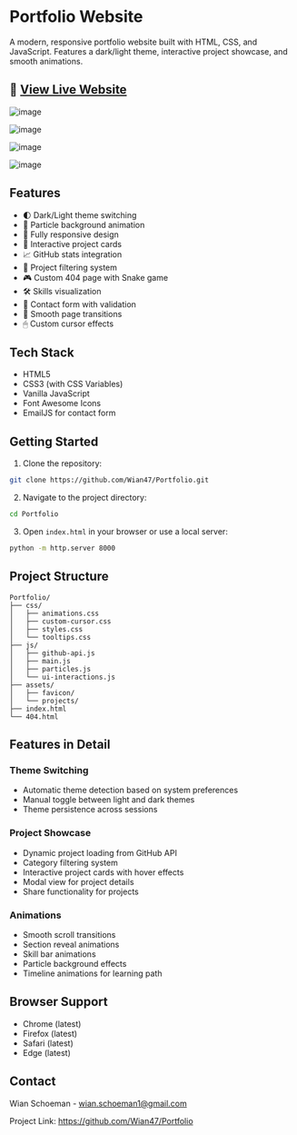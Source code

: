 # Portfolio Website

A modern, responsive portfolio website built with HTML, CSS, and JavaScript. Features a dark/light theme, interactive project showcase, and smooth animations.

## 🔗 [View Live Website](https://wian47.github.io/Portfolio/)

![image](https://github.com/user-attachments/assets/ba2cadee-134f-4bd9-9d60-a62ed7a228a3)

![image](https://github.com/user-attachments/assets/82f55c39-16ed-4652-b107-b620b979495b)

![image](https://github.com/user-attachments/assets/3b31d991-dfb9-4ef0-a099-e704d5b1fbcd)

![image](https://github.com/user-attachments/assets/9fb24b28-f011-4970-a841-9e1fa4a577e8)

## Features

- 🌓 Dark/Light theme switching
- 🎨 Particle background animation 
- 📱 Fully responsive design
- 🎯 Interactive project cards
- 📈 GitHub stats integration
- 💼 Project filtering system
- 🎮 Custom 404 page with Snake game
- 🛠 Skills visualization
- 📝 Contact form with validation
- 🔄 Smooth page transitions
- 🖱 Custom cursor effects

## Tech Stack

- HTML5
- CSS3 (with CSS Variables)
- Vanilla JavaScript
- Font Awesome Icons
- EmailJS for contact form

## Getting Started

1. Clone the repository:
```bash
git clone https://github.com/Wian47/Portfolio.git
```

2. Navigate to the project directory:
```bash
cd Portfolio
```

3. Open `index.html` in your browser or use a local server:
```bash
python -m http.server 8000
```

## Project Structure

```
Portfolio/
├── css/
│   ├── animations.css
│   ├── custom-cursor.css
│   ├── styles.css
│   └── tooltips.css
├── js/
│   ├── github-api.js
│   ├── main.js
│   ├── particles.js
│   └── ui-interactions.js
├── assets/
│   ├── favicon/
│   └── projects/
├── index.html
└── 404.html
```

## Features in Detail

### Theme Switching
- Automatic theme detection based on system preferences
- Manual toggle between light and dark themes
- Theme persistence across sessions

### Project Showcase
- Dynamic project loading from GitHub API
- Category filtering system
- Interactive project cards with hover effects
- Modal view for project details
- Share functionality for projects

### Animations
- Smooth scroll transitions
- Section reveal animations
- Skill bar animations
- Particle background effects
- Timeline animations for learning path

## Browser Support
- Chrome (latest)
- Firefox (latest)
- Safari (latest)
- Edge (latest)

## Contact

Wian Schoeman - wian.schoeman1@gmail.com

Project Link: https://github.com/Wian47/Portfolio
